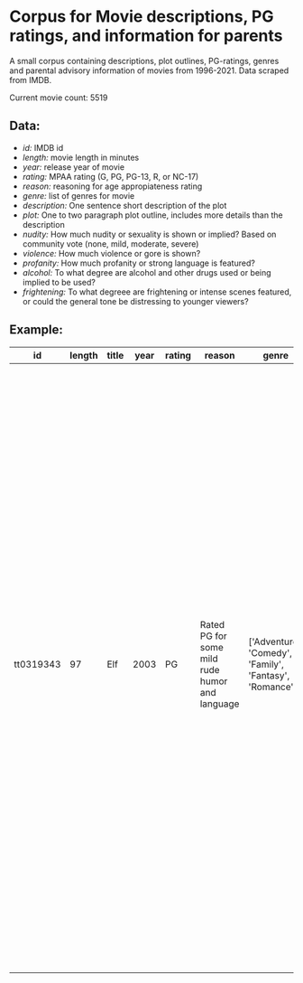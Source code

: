 # Corpus for Movie descriptions, PG ratings, and information for parents
A small corpus containing descriptions, plot outlines, PG-ratings, genres and parental advisory information of movies from 1996-2021.
Data scraped from IMDB.

Current movie count: 5519

## Data:
- *id:* IMDB id 
- *length:* movie length in minutes
- *year:* release year of movie
- *rating:* MPAA rating (G, PG, PG-13, R, or NC-17)
- *reason:* reasoning for age appropiateness rating
- *genre:* list of genres for movie
- *description:* One sentence short description of the plot
- *plot:* One to two paragraph plot outline, includes more details than the description
- *nudity:* How much nudity or sexuality is shown or implied? Based on community vote (none, mild, moderate, severe)
- *violence:* How much violence or gore is shown?
- *profanity:* How much profanity or strong language is featured?
- *alcohol:* To what degree are alcohol and other drugs used or being implied to be used?
- *frightening:* To what degreee are frightening or intense scenes featured, or could the general tone be distressing to younger viewers?

## Example:

| id | length | title | year | rating | reason | genre | description | plot | nudity | violence | profanity | alcohol | frightening |
|----|--------|-------|------|--------|--------|-------|-------------|------|--------|----------|-----------|---------|-------------|
|  tt0319343  |    97    |  Elf     |  2003    |    PG    |    Rated PG for some mild rude humor and language    |   ['Adventure', 'Comedy', 'Family', 'Fantasy', 'Romance']    |    Raised as an over-sized elf, a human travels from the North Pole to NYC to meet his biological father who doesn't know he exists and is in desperate need of some Christmas spirit.        |   Buddy was a baby in an orphanage who stowed away in Santa's sack and ended up at the North Pole. Later, as an adult human who happened to be raised by elves, Santa allows him to go to New York City to find his birth father, Walter Hobbs. Hobbs, on Santa's naughty list for being a heartless jerk, had no idea that Buddy was even born. Buddy, meanwhile, experiences the delights of New York City (and human culture) as only an elf can. When Walter's relationship with Buddy interferes with his job, he is forced to reevaluate his priorities.   |    mild    |     mild  |     mild     |     mild    |     none        |
|    |        |       |      |        |        |       |             |      |        |          |           |         |             |
|    |        |       |      |        |        |       |             |      |        |          |           |         |             |
